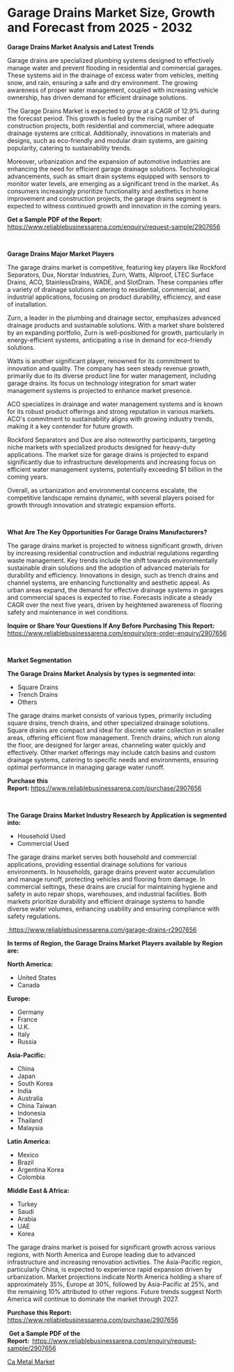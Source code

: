 <p><h1>Garage Drains Market Size, Growth and Forecast from 2025 - 2032</h1></p><p><strong>Garage Drains Market Analysis and Latest Trends</strong></p>
<p><p>Garage drains are specialized plumbing systems designed to effectively manage water and prevent flooding in residential and commercial garages. These systems aid in the drainage of excess water from vehicles, melting snow, and rain, ensuring a safe and dry environment. The growing awareness of proper water management, coupled with increasing vehicle ownership, has driven demand for efficient drainage solutions.</p><p>The Garage Drains Market is expected to grow at a CAGR of 12.9% during the forecast period. This growth is fueled by the rising number of construction projects, both residential and commercial, where adequate drainage systems are critical. Additionally, innovations in materials and designs, such as eco-friendly and modular drain systems, are gaining popularity, catering to sustainability trends.</p><p>Moreover, urbanization and the expansion of automotive industries are enhancing the need for efficient garage drainage solutions. Technological advancements, such as smart drain systems equipped with sensors to monitor water levels, are emerging as a significant trend in the market. As consumers increasingly prioritize functionality and aesthetics in home improvement and construction projects, the garage drains segment is expected to witness continued growth and innovation in the coming years.</p></p>
<p><strong>Get a Sample PDF of the Report:&nbsp;</strong> <a href="https://www.reliablebusinessarena.com/enquiry/request-sample/2907656?utm_campaign=2928&utm_medium=2&utm_source=Github&utm_content=ia&utm_term=12032025&utm_id=garage-drains">https://www.reliablebusinessarena.com/enquiry/request-sample/2907656</a></p>
<p>&nbsp;</p>
<p><strong>Garage Drains Major Market Players</strong></p>
<p><p>The garage drains market is competitive, featuring key players like Rockford Separators, Dux, Norstar Industries, Zurn, Watts, Allproof, LTEC Surface Drains, ACO, StainlessDrains, WADE, and SlotDrain. These companies offer a variety of drainage solutions catering to residential, commercial, and industrial applications, focusing on product durability, efficiency, and ease of installation. </p><p>Zurn, a leader in the plumbing and drainage sector, emphasizes advanced drainage products and sustainable solutions. With a market share bolstered by an expanding portfolio, Zurn is well-positioned for growth, particularly in energy-efficient systems, anticipating a rise in demand for eco-friendly solutions.</p><p>Watts is another significant player, renowned for its commitment to innovation and quality. The company has seen steady revenue growth, primarily due to its diverse product line for water management, including garage drains. Its focus on technology integration for smart water management systems is projected to enhance market presence.</p><p>ACO specializes in drainage and water management systems and is known for its robust product offerings and strong reputation in various markets. ACO's commitment to sustainability aligns with growing industry trends, making it a key contender for future growth.</p><p>Rockford Separators and Dux are also noteworthy participants, targeting niche markets with specialized products designed for heavy-duty applications. The market size for garage drains is projected to expand significantly due to infrastructure developments and increasing focus on efficient water management systems, potentially exceeding $1 billion in the coming years.</p><p>Overall, as urbanization and environmental concerns escalate, the competitive landscape remains dynamic, with several players poised for growth through innovation and strategic expansion efforts.</p></p>
<p>&nbsp;</p>
<p><strong>What Are The Key Opportunities For Garage Drains Manufacturers?</strong></p>
<p><p>The garage drains market is projected to witness significant growth, driven by increasing residential construction and industrial regulations regarding waste management. Key trends include the shift towards environmentally sustainable drain solutions and the adoption of advanced materials for durability and efficiency. Innovations in design, such as trench drains and channel systems, are enhancing functionality and aesthetic appeal. As urban areas expand, the demand for effective drainage systems in garages and commercial spaces is expected to rise. Forecasts indicate a steady CAGR over the next five years, driven by heightened awareness of flooring safety and maintenance in wet conditions.</p></p>
<p><strong>Inquire or Share Your Questions If Any Before Purchasing This Report:</strong> <a href="https://www.reliablebusinessarena.com/enquiry/pre-order-enquiry/2907656?utm_campaign=2928&utm_medium=2&utm_source=Github&utm_content=ia&utm_term=12032025&utm_id=garage-drains">https://www.reliablebusinessarena.com/enquiry/pre-order-enquiry/2907656</a></p>
<p>&nbsp;</p>
<p><strong>Market Segmentation</strong></p>
<p><strong>The Garage Drains Market Analysis by types is segmented into:</strong></p>
<p><ul><li>Square Drains</li><li>Trench Drains</li><li>Others</li></ul></p>
<p><p>The garage drains market consists of various types, primarily including square drains, trench drains, and other specialized drainage solutions. Square drains are compact and ideal for discrete water collection in smaller areas, offering efficient flow management. Trench drains, which run along the floor, are designed for larger areas, channeling water quickly and effectively. Other market offerings may include catch basins and custom drainage systems, catering to specific needs and environments, ensuring optimal performance in managing garage water runoff.</p></p>
<p><strong>Purchase this Report:&nbsp;</strong><a href="https://www.reliablebusinessarena.com/purchase/2907656?utm_campaign=2928&utm_medium=2&utm_source=Github&utm_content=ia&utm_term=12032025&utm_id=garage-drains">https://www.reliablebusinessarena.com/purchase/2907656</a></p>
<p>&nbsp;</p>
<p><strong>The Garage Drains Market Industry Research by Application is segmented into:</strong></p>
<p><ul><li>Household Used</li><li>Commercial Used</li></ul></p>
<p><p>The garage drains market serves both household and commercial applications, providing essential drainage solutions for various environments. In households, garage drains prevent water accumulation and manage runoff, protecting vehicles and flooring from damage. In commercial settings, these drains are crucial for maintaining hygiene and safety in auto repair shops, warehouses, and industrial facilities. Both markets prioritize durability and efficient drainage systems to handle diverse water volumes, enhancing usability and ensuring compliance with safety regulations.</p></p>
<p><a href="https://www.reliablebusinessarena.com/garage-drains-r2907656?utm_campaign=2928&utm_medium=2&utm_source=Github&utm_content=ia&utm_term=12032025&utm_id=garage-drains">&nbsp;https://www.reliablebusinessarena.com/garage-drains-r2907656</a></p>
<p><strong>In terms of Region, the Garage Drains Market Players available by Region are:</strong></p>
<p>
    <p> <strong> North America: </strong>
        <ul>
            <li>United States</li>
            <li>Canada</li>
        </ul>
        </p> 
    <p> <strong> Europe: </strong>
        <ul>
            <li>Germany</li>
            <li>France</li>
            <li>U.K.</li>
            <li>Italy</li>
            <li>Russia</li>
        </ul>
        </p> 
    <p> <strong> Asia-Pacific: </strong>
        <ul>
            <li>China</li>
            <li>Japan</li>
            <li>South Korea</li>
            <li>India</li>
            <li>Australia</li>
            <li>China Taiwan</li>
            <li>Indonesia</li>
            <li>Thailand</li>
            <li>Malaysia</li>
        </ul>
        </p> 
    <p> <strong> Latin America: </strong>
        <ul>
            <li>Mexico</li>
            <li>Brazil</li>
            <li>Argentina Korea</li>
            <li>Colombia</li>
        </ul>
        </p> 
    <p> <strong> Middle East & Africa: </strong>
        <ul>
            <li>Turkey</li>
            <li>Saudi</li>
            <li>Arabia</li>
            <li>UAE</li>
            <li>Korea</li>
        </ul>
    </p>
    </p>
<p><p>The garage drains market is poised for significant growth across various regions, with North America and Europe leading due to advanced infrastructure and increasing renovation activities. The Asia-Pacific region, particularly China, is expected to experience rapid expansion driven by urbanization. Market projections indicate North America holding a share of approximately 35%, Europe at 30%, followed by Asia-Pacific at 25%, and the remaining 10% attributed to other regions. Future trends suggest North America will continue to dominate the market through 2027.</p></p>
<p><strong>Purchase this Report: </strong><a href="https://www.reliablebusinessarena.com/purchase/2907656?utm_campaign=2928&utm_medium=2&utm_source=Github&utm_content=ia&utm_term=12032025&utm_id=garage-drains">https://www.reliablebusinessarena.com/purchase/2907656</a></p>
<p>&nbsp;<strong>Get a Sample PDF of the Report:&nbsp;&nbsp;</strong><a href="https://www.reliablebusinessarena.com/enquiry/request-sample/2907656?utm_campaign=2928&utm_medium=2&utm_source=Github&utm_content=ia&utm_term=12032025&utm_id=garage-drains">https://www.reliablebusinessarena.com/enquiry/request-sample/2907656</a></p>
<p><strong></strong></p>
<p><p><a href="https://github.com/bolalfredia7777/Market-Research-Report-List-1/blob/main/ca-metal-market.md?utm_campaign=2928&utm_medium=2&utm_source=Github&utm_content=ia&utm_term=12032025&utm_id=garage-drains">Ca Metal Market</a></p></p>